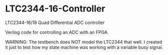 # LTC2344-16-Controller
LTC2344-16/18 Quad Differential ADC controller

Verilog code for controlling an ADC with an FPGA. 

WARNING: The testbench does NOT model the LTC2344 that well. I created it just to test how my state machine was working with a variable busy signal.

